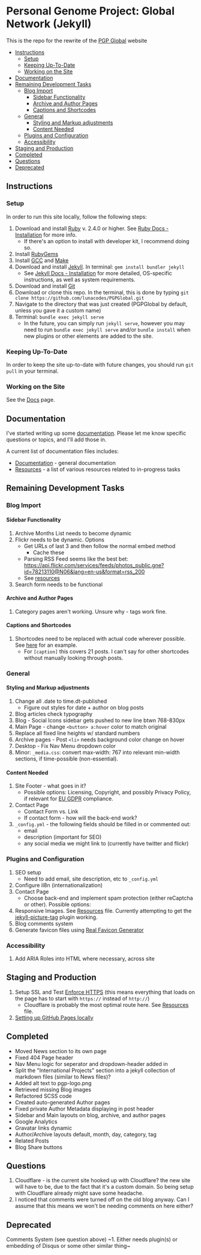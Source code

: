 # Personal Genome Project: Global Network (Jekyll)

This is the repo for the rewrite of the [PGP Global](https://www.personalgenomes.org/) website

<!-- MarkdownTOC -->

* [Instructions](#instructions)
  * [Setup](#setup)
  * [Keeping Up-To-Date](#keeping-up-to-date)
  * [Working on the Site](#working-on-the-site)
* [Documentation](#documentation)
* [Remaining Development Tasks](#remaining-development-tasks)
  * [Blog Import](#blog-import)
    * [Sidebar Functionality](#sidebar-functionality)
    * [Archive and Author Pages](#archive-and-author-pages)
    * [Captions and Shortcodes](#captions-and-shortcodes)
  * [General](#general)
    * [Styling and Markup adjustments](#styling-and-markup-adjustments)
    * [Content Needed](#content-needed)
  * [Plugins and Configuration](#plugins-and-configuration)
  * [Accessibility](#accessibility)
* [Staging and Production](#staging-and-production)
* [Completed](#completed)
* [Questions](#questions)
* [Deprecated](#deprecated)

<!-- /MarkdownTOC -->

<a id="instructions"></a>
## Instructions

<a id="setup"></a>
### Setup

In order to run this site locally, follow the following steps:

1. Download and install [Ruby](https://www.ruby-lang.org/en/downloads/) v. 2.4.0 or higher. See [Ruby Docs - Installation](https://www.ruby-lang.org/en/documentation/installation/) for more info.
    * If there's an option to install with developer kit, I recommend doing so.
2. Install [RubyGems](https://rubygems.org/pages/download)
3. Install [GCC](https://gcc.gnu.org/install/) and [Make](https://www.gnu.org/software/make/)
4. Download and install [Jekyll](https://jekyllrb.com/). In terminal: `gem install bundler jekyll`
    * See [Jekyll Docs - Installation](https://jekyllrb.com/docs/installation/#requirements) for more detailed, OS-specific instructions, as well as system requirements.
5. Download and install [Git](https://git-scm.com/downloads)
6. Download or clone this repo. In the terminal, this is done by typing `git clone https://github.com/lunacodes/PGPGlobal.git`
7. Navigate to the directory that was just created (PGPGlobal by default, unless you gave it a custom name)
8. Terminal: `bundle exec jekyll serve`
    * In the future, you can simply run `jekyll serve`, however you may need to run `bundle exec jekyll serve` and/or `bundle install` when new plugins or other elements are added to the site.

<a id="keeping-up-to-date"></a>
### Keeping Up-To-Date

In order to keep the site up-to-date with future changes, you should run `git pull` in your terminal.

<a id="working-on-the-site"></a>
### Working on the Site

See the [Docs](docs/documentation) page.

<a id="documentation"></a>
## Documentation

I've started writing up some [documentation](docs/documentation.md). Please let me know specific questions or topics, and I'll add those in.

A current list of documentation files includes:
* [Documentation](docs/documentation.md) - general documentation
* [Resources](docs/resources.md) - a list of various resources related to in-progress tasks

<a id="remaining-development-tasks"></a>
## Remaining Development Tasks

<a id="blog-import"></a>
### Blog Import

<a id="sidebar-functionality"></a>
#### Sidebar Functionality

1. Archive Months List needs to become dynamic
2. Flickr needs to be dynamic. Options
    * Get URLs of last 3 and then follow the normal embed method
      * Cache these
    * Parsing RSS Feed seems like the best bet: https://api.flickr.com/services/feeds/photos_public.gne?id=78213110@N06&lang=en-us&format=rss_200
    * See [resources][1]
3. Search form needs to be functional

<a id="archive-and-author-pages"></a>
#### Archive and Author Pages

1. Category pages aren't working. Unsure why - tags work fine.

<a id="captions-and-shortcodes"></a>
#### Captions and Shortcodes

1. Shortcodes need to be replaced with actual code wherever possible. See [here](http://localhost:4000/2012/11/27/wildlife-of-our-homes-q-a-with-rob-dunn/) for an example.
    * For `[caption]` this covers 21 posts. I can't say for other shortcodes without manually looking through posts.

<a id="general"></a>
### General

<a id="styling-and-markup-adjustments"></a>
#### Styling and Markup adjustments
1. Change all .date to time.dt-published
    * Figure out styles for date + author on blog posts
2. Blog articles check typography
3. Blog - Social Icons sidebar gets pushed to new line btwn 768-830px
4. Main Page - change `<button> a:hover` color to match original
5. Replace all fixed line heights w/ standard numbers
6. Archive pages - Post `<li>` needs background color change on hover
7. Desktop - Fix Nav Menu dropdown color
8. Minor: `_media.css`: convert max-width: 767 into relevant min-width sections, if time-possible (non-essential).

<a id="content-needed"></a>
#### Content Needed
1. Site Footer - what goes in it?
    * Possible options: Licensing, Copyright, and possibly Privacy Policy, if relevant for [EU GDPR](https://eugdpr.org/) compliance.
2. Contact Page
    * Contact Form vs. Link
    * If contact form - how will the back-end work?
3. `_config.yml` - the following fields should be filled in or commented out:
    * email
    * description (important for SEO)
    * any social media we might link to (currently have twitter and flickr)

<a id="plugins-and-configuration"></a>
### Plugins and Configuration
1. SEO setup
    * Need to add email, site description, etc to `_config.yml`
2. Configure il8n (internationalization)
3. Contact Page
    * Choose back-end and implement spam protection (either reCaptcha or other). Possible options:
4. Responsive Images. See [Resources][1] file. Currently attempting to get the [jekyll-picture-tag](https://github.com/robwierzbowski/jekyll-picture-tag) plugin working.
5. Blog comments system
6. Generate favicon files using [Real Favicon Generator](https://realfavicongenerator.net/)

<a id="accessibility"></a>
### Accessibility

1. Add ARIA Roles into HTML where necessary, across site

<a id="staging-and-production"></a>
## Staging and Production

1. Setup SSL and Test [Enforce HTTPS](https://help.github.com/en/articles/securing-your-github-pages-site-with-https) (this means everything that loads on the page has to start with `https://` instead of `http://`)
      * Cloudflare is probably the most optimal route here. See [Resources][1] file.
2. [Setting up GitHub Pages locally](https://help.github.com/en/articles/setting-up-your-github-pages-site-locally-with-jekyll#keeping-your-site-up-to-date-with-the-github-pages-gem)

<a id="completed"></a>
## Completed
* Moved News section to its own page
* Fixed 404 Page header
* Nav Menu logic for seperator and dropdown-header added in
* Split the "International Projects" section into a jekyll collection of markdown files (similar to News files)?
* Added alt text to pgp-logo.png
* Retrieved missing Blog images
* Refactored SCSS code
* Created auto-generated Author pages
* Fixed private Author Metadata displaying in post header
* Sidebar and Main layouts on blog, archive, and author pages
* Google Analytics
* Gravatar links dynamic
* Author/Archive layouts default, month, day, category, tag
* Related Posts
* Blog Share buttons

<a id="questions"></a>
## Questions

1. Cloudflare - is the current site hooked up with Cloudflare? the new site will have to be, due to the fact that it's a custom domain. So being setup with Cloudflare already might save some headache.
2. I noticed that comments were turned off on the old blog anyway. Can I assume that this means we won't be needing comments on here either?

<a id="deprecated"></a>
## Deprecated

Comments System (see question above)
~1. Either needs plugin(s) or embedding of Disqus or some other similar thing~


[1]: docs/resources.md
